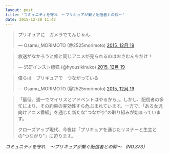 ```yaml
---
layout: post
title: 'コミュニティを守れ　〜プリキュアが繋ぐ配信者との絆〜'
date: 2015-12-20 11:42
---
```


<blockquote class="twitter-tweet tw-align-center" lang="ja"><p lang="ja" dir="ltr">プリキュアに　ガメラでてんじゃん</p>&mdash; Osamu_MORIMOTO (@2525morimoto) <a href="https://twitter.com/2525morimoto/status/678361030267830272">2015, 12月 19</a></blockquote>

<blockquote class="twitter-tweet tw-align-center" lang="ja"><p lang="ja" dir="ltr">放送がなかろうと修と同じアニメが見られるのはおさむんちだけ！</p>&mdash; 沢研インスト標猫 (@hyousikinuko) <a href="https://twitter.com/hyousikinuko/status/678363202682421249">2015, 12月 19</a></blockquote>

<blockquote class="twitter-tweet tw-align-center" lang="ja"><p lang="ja" dir="ltr">僕らは　プリキュアで　つながっている</p>&mdash; Osamu_MORIMOTO (@2525morimoto) <a href="https://twitter.com/2525morimoto/status/678363697832562688">2015, 12月 19</a></blockquote>

<script async src="//platform.twitter.com/widgets.js" charset="utf-8"></script>

> 「最低、週一でマイリスとアドベントはやるから」。しかし、配信者の多忙により、その約束の実効性すら危ぶまれています。一方で、「ある女児向けアニメ番組」を通じた新たな"つながり"の取り組みが始まっています。
>
> クローズアップ現代、今夜は「プリキュアを通じたリスナーと生主との"つながり"」に迫ります。
>
<cite>コミュニティを守れ　〜プリキュアが繋ぐ配信者との絆〜 （NO.373）</cite>
